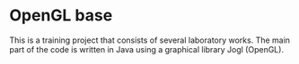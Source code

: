 # OpenGL base

This is a training project that consists of several laboratory works. The main part of the code is written in Java using a graphical library Jogl (OpenGL).
